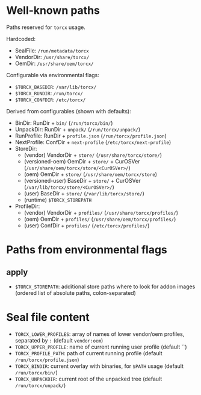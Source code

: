 # Well-known paths

Paths reserved for `torcx` usage.

Hardcoded:
* SealFile: `/run/metadata/torcx`
* VendorDir: `/usr/share/torcx/`
* OemDir: `/usr/share/oem/torcx/`

Configurable via environmental flags:
* `$TORCX_BASEDIR`: `/var/lib/torcx/`
* `$TORCX_RUNDIR`: `/run/torcx/`
* `$TORCX_CONFDIR`: `/etc/torcx/`

Derived from configurables (shown with defaults):
* BinDir: RunDir + `bin/` (`/run/torcx/bin/`)
* UnpackDir: RunDir + `unpack/` (`/run/torcx/unpack/`)
* RunProfile: RunDir + `profile.json` (`/run/torcx/profile.json`)
* NextProfile: ConfDir + `next-profile` (`/etc/torcx/next-profile`)
* StoreDir:
  * (vendor) VendorDir + `store/` (`/usr/share/torcx/store/`)
  * (versioned-oem) OemDir + `store/` + CurOSVer (`/usr/share/oem/torcx/store/<CurOSVer>/`)
  * (oem) OemDir + `store/` (`/usr/share/oem/torcx/store`)
  * (versioned-user) BaseDir + `store/` + CurOSVer (`/var/lib/torcx/store/<CurOSVer>/`)
  * (user) BaseDir + `store/` (`/var/lib/torcx/store/`)
  * (runtime) `$TORCX_STOREPATH`
* ProfileDir:
  * (vendor) VendorDir + `profiles/` (`/usr/share/torcx/profiles/`)
  * (oem) OemDir + `profiles/` (`/usr/share/oem/torcx/profiles/`)
  * (user) ConfDir + `profiles/` (`/etc/torcx/profiles/`)

# Paths from environmental flags

## apply

* `$TORCX_STOREPATH`: additional store paths where to look for addon images (ordered list of absolute paths, colon-separated)

# Seal file content

* `TORCX_LOWER_PROFILES`: array of names of lower vendor/oem profiles, separated by `:` (default `vendor:oem`)
* `TORCX_UPPER_PROFILE`: name of current running user profile (default ``)
* `TORCX_PROFILE_PATH`: path of current running profile (default `/run/torcx/profile.json`)
* `TORCX_BINDIR`: current overlay with binaries, for `$PATH` usage (default `/run/torcx/bin/`)
* `TORCX_UNPACKDIR`: current root of the unpacked tree (default `/run/torcx/unpack/`)
